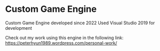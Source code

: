 # Custom Game Engine
 Custom Game Engine developed since 2022
 Used Visual Studio 2019 for development

Check out my work using this engine in the following link:
https://peterhyun1989.wordpress.com/personal-work/
